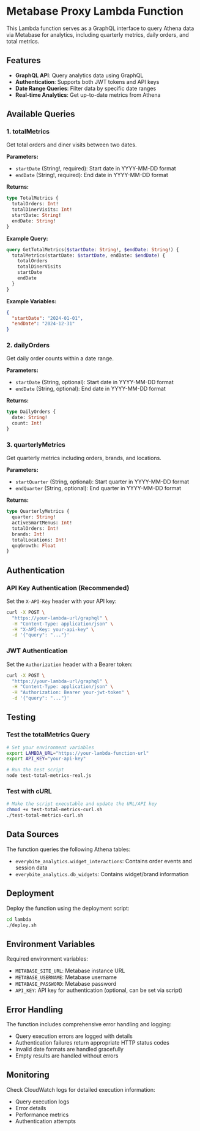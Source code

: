 # Metabase Proxy Lambda Function

This Lambda function serves as a GraphQL interface to query Athena data via Metabase for analytics, including quarterly metrics, daily orders, and total metrics.

## Features

- **GraphQL API**: Query analytics data using GraphQL
- **Authentication**: Supports both JWT tokens and API keys
- **Date Range Queries**: Filter data by specific date ranges
- **Real-time Analytics**: Get up-to-date metrics from Athena

## Available Queries

### 1. totalMetrics

Get total orders and diner visits between two dates.

**Parameters:**

- `startDate` (String!, required): Start date in YYYY-MM-DD format
- `endDate` (String!, required): End date in YYYY-MM-DD format

**Returns:**

```graphql
type TotalMetrics {
  totalOrders: Int!
  totalDinerVisits: Int!
  startDate: String!
  endDate: String!
}
```

**Example Query:**

```graphql
query GetTotalMetrics($startDate: String!, $endDate: String!) {
  totalMetrics(startDate: $startDate, endDate: $endDate) {
    totalOrders
    totalDinerVisits
    startDate
    endDate
  }
}
```

**Example Variables:**

```json
{
  "startDate": "2024-01-01",
  "endDate": "2024-12-31"
}
```

### 2. dailyOrders

Get daily order counts within a date range.

**Parameters:**

- `startDate` (String, optional): Start date in YYYY-MM-DD format
- `endDate` (String, optional): End date in YYYY-MM-DD format

**Returns:**

```graphql
type DailyOrders {
  date: String!
  count: Int!
}
```

### 3. quarterlyMetrics

Get quarterly metrics including orders, brands, and locations.

**Parameters:**

- `startQuarter` (String, optional): Start quarter in YYYY-MM-DD format
- `endQuarter` (String, optional): End quarter in YYYY-MM-DD format

**Returns:**

```graphql
type QuarterlyMetrics {
  quarter: String!
  activeSmartMenus: Int!
  totalOrders: Int!
  brands: Int!
  totalLocations: Int!
  qoqGrowth: Float
}
```

## Authentication

### API Key Authentication (Recommended)

Set the `X-API-Key` header with your API key:

```bash
curl -X POST \
  "https://your-lambda-url/graphql" \
  -H "Content-Type: application/json" \
  -H "X-API-Key: your-api-key" \
  -d '{"query": "..."}'
```

### JWT Authentication

Set the `Authorization` header with a Bearer token:

```bash
curl -X POST \
  "https://your-lambda-url/graphql" \
  -H "Content-Type: application/json" \
  -H "Authorization: Bearer your-jwt-token" \
  -d '{"query": "..."}'
```

## Testing

### Test the totalMetrics Query

```bash
# Set your environment variables
export LAMBDA_URL="https://your-lambda-function-url"
export API_KEY="your-api-key"

# Run the test script
node test-total-metrics-real.js
```

### Test with cURL

```bash
# Make the script executable and update the URL/API key
chmod +x test-total-metrics-curl.sh
./test-total-metrics-curl.sh
```

## Data Sources

The function queries the following Athena tables:

- `everybite_analytics.widget_interactions`: Contains order events and session data
- `everybite_analytics.db_widgets`: Contains widget/brand information

## Deployment

Deploy the function using the deployment script:

```bash
cd lambda
./deploy.sh
```

## Environment Variables

Required environment variables:

- `METABASE_SITE_URL`: Metabase instance URL
- `METABASE_USERNAME`: Metabase username
- `METABASE_PASSWORD`: Metabase password
- `API_KEY`: API key for authentication (optional, can be set via script)

## Error Handling

The function includes comprehensive error handling and logging:

- Query execution errors are logged with details
- Authentication failures return appropriate HTTP status codes
- Invalid date formats are handled gracefully
- Empty results are handled without errors

## Monitoring

Check CloudWatch logs for detailed execution information:

- Query execution logs
- Error details
- Performance metrics
- Authentication attempts
